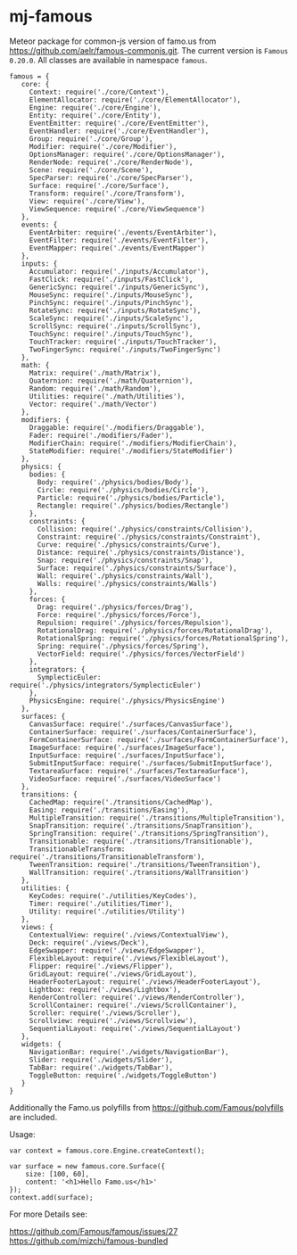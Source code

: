 mj-famous
=========

Meteor package for common-js version of famo.us from https://github.com/aelr/famous-commonjs.git. 
The current version is `Famous 0.20.0`.
All classes are available in namespace `famous`.

    famous = {
       core: {
         Context: require('./core/Context'),
         ElementAllocator: require('./core/ElementAllocator'),
         Engine: require('./core/Engine'),
         Entity: require('./core/Entity'),
         EventEmitter: require('./core/EventEmitter'),
         EventHandler: require('./core/EventHandler'),
         Group: require('./core/Group'),
         Modifier: require('./core/Modifier'),
         OptionsManager: require('./core/OptionsManager'),
         RenderNode: require('./core/RenderNode'),
         Scene: require('./core/Scene'),
         SpecParser: require('./core/SpecParser'),
         Surface: require('./core/Surface'),
         Transform: require('./core/Transform'),
         View: require('./core/View'),
         ViewSequence: require('./core/ViewSequence')
       },
       events: {
         EventArbiter: require('./events/EventArbiter'),
         EventFilter: require('./events/EventFilter'),
         EventMapper: require('./events/EventMapper')
       },
       inputs: {
         Accumulator: require('./inputs/Accumulator'),
         FastClick: require('./inputs/FastClick'),
         GenericSync: require('./inputs/GenericSync'),
         MouseSync: require('./inputs/MouseSync'),
         PinchSync: require('./inputs/PinchSync'),
         RotateSync: require('./inputs/RotateSync'),
         ScaleSync: require('./inputs/ScaleSync'),
         ScrollSync: require('./inputs/ScrollSync'),
         TouchSync: require('./inputs/TouchSync'),
         TouchTracker: require('./inputs/TouchTracker'),
         TwoFingerSync: require('./inputs/TwoFingerSync')
       },
       math: {
         Matrix: require('./math/Matrix'),
         Quaternion: require('./math/Quaternion'),
         Random: require('./math/Random'),
         Utilities: require('./math/Utilities'),
         Vector: require('./math/Vector')
       },
       modifiers: {
         Draggable: require('./modifiers/Draggable'),
         Fader: require('./modifiers/Fader'),
         ModifierChain: require('./modifiers/ModifierChain'),
         StateModifier: require('./modifiers/StateModifier')
       },
       physics: {
         bodies: {
           Body: require('./physics/bodies/Body'),
           Circle: require('./physics/bodies/Circle'),
           Particle: require('./physics/bodies/Particle'),
           Rectangle: require('./physics/bodies/Rectangle')
         },
         constraints: {
           Collision: require('./physics/constraints/Collision'),
           Constraint: require('./physics/constraints/Constraint'),
           Curve: require('./physics/constraints/Curve'),
           Distance: require('./physics/constraints/Distance'),
           Snap: require('./physics/constraints/Snap'),
           Surface: require('./physics/constraints/Surface'),
           Wall: require('./physics/constraints/Wall'),
           Walls: require('./physics/constraints/Walls')
         },
         forces: {
           Drag: require('./physics/forces/Drag'),
           Force: require('./physics/forces/Force'),
           Repulsion: require('./physics/forces/Repulsion'),
           RotationalDrag: require('./physics/forces/RotationalDrag'),
           RotationalSpring: require('./physics/forces/RotationalSpring'),
           Spring: require('./physics/forces/Spring'),
           VectorField: require('./physics/forces/VectorField')
         },
         integrators: {
           SymplecticEuler: require('./physics/integrators/SymplecticEuler')
         },
         PhysicsEngine: require('./physics/PhysicsEngine')
       },
       surfaces: {
         CanvasSurface: require('./surfaces/CanvasSurface'),
         ContainerSurface: require('./surfaces/ContainerSurface'),
         FormContainerSurface: require('./surfaces/FormContainerSurface'),
         ImageSurface: require('./surfaces/ImageSurface'),
         InputSurface: require('./surfaces/InputSurface'),
         SubmitInputSurface: require('./surfaces/SubmitInputSurface'),
         TextareaSurface: require('./surfaces/TextareaSurface'),
         VideoSurface: require('./surfaces/VideoSurface')
       },
       transitions: {
         CachedMap: require('./transitions/CachedMap'),
         Easing: require('./transitions/Easing'),
         MultipleTransition: require('./transitions/MultipleTransition'),
         SnapTransition: require('./transitions/SnapTransition'),
         SpringTransition: require('./transitions/SpringTransition'),
         Transitionable: require('./transitions/Transitionable'),
         TransitionableTransform: require('./transitions/TransitionableTransform'),
         TweenTransition: require('./transitions/TweenTransition'),
         WallTransition: require('./transitions/WallTransition')
       },
       utilities: {
         KeyCodes: require('./utilities/KeyCodes'),
         Timer: require('./utilities/Timer'),
         Utility: require('./utilities/Utility')
       },
       views: {
         ContextualView: require('./views/ContextualView'),
         Deck: require('./views/Deck'),
         EdgeSwapper: require('./views/EdgeSwapper'),
         FlexibleLayout: require('./views/FlexibleLayout'),
         Flipper: require('./views/Flipper'),
         GridLayout: require('./views/GridLayout'),
         HeaderFooterLayout: require('./views/HeaderFooterLayout'),
         Lightbox: require('./views/Lightbox'),
         RenderController: require('./views/RenderController'),
         ScrollContainer: require('./views/ScrollContainer'),
         Scroller: require('./views/Scroller'),
         Scrollview: require('./views/Scrollview'),
         SequentialLayout: require('./views/SequentialLayout')
       },
       widgets: {
         NavigationBar: require('./widgets/NavigationBar'),
         Slider: require('./widgets/Slider'),
         TabBar: require('./widgets/TabBar'),
         ToggleButton: require('./widgets/ToggleButton')
       }
    }

Additionally the Famo.us polyfills from https://github.com/Famous/polyfills are included.
    
Usage:
    
    var context = famous.core.Engine.createContext();
    
    var surface = new famous.core.Surface({
        size: [100, 60],
        content: '<h1>Hello Famo.us</h1>'
    });
    context.add(surface);

For more Details see: 

https://github.com/Famous/famous/issues/27
https://github.com/mizchi/famous-bundled
